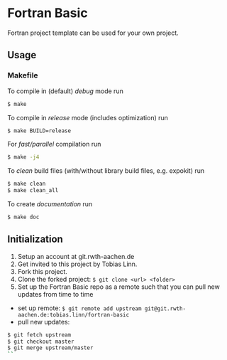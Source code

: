 # Fortran Basic

Fortran project template can be used for your own project.

## Usage
### Makefile
To compile in (default) *debug* mode run
```bash
$ make
```

To compile in *release* mode (includes optimization) run
```bash
$ make BUILD=release
```

For *fast/parallel* compilation run
```bash
$ make -j4
```

To *clean* build files (with/without library build files, e.g. expokit) run
```bash
$ make clean
$ make clean_all
```

To create *documentation* run
```bash
$ make doc
```

## Initialization
1. Setup an account at git.rwth-aachen.de
2. Get invited to this project by Tobias Linn.
3. Fork this project.
4. Clone the forked project: `$ git clone <url> <folder>`
5. Set up the Fortran Basic repo as a remote such that you can pull new updates from time to time
  * set up remote: `$ git remote add upstream git@git.rwth-aachen.de:tobias.linn/fortran-basic`
  * pull new updates:
```bash
$ git fetch upstream
$ git checkout master
$ git merge upstream/master
``
